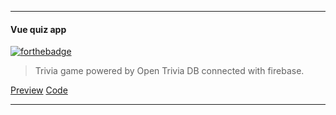 
<!--
**MateuszKawka/MateuszKawka** is a ✨ _special_ ✨ repository because its `README.md` (this file) appears on your GitHub profile.

Here are some ideas to get you started:

- 🔭 I’m currently working on ...
- 🌱 I’m currently learning ...
- 👯 I’m looking to collaborate on ...
- 🤔 I’m looking for help with ...
- 💬 Ask me about ...
- 📫 How to reach me: ...
- 😄 Pronouns: ...
- ⚡ Fun fact: ...
-->

---

#### Vue quiz app 

[![forthebadge](https://forthebadge.com/images/badges/made-with-vue.svg)](https://forthebadge.com)

> Trivia game powered by Open Trivia DB connected with firebase.
  
[Preview](https://mateuszkawka.github.io/vue-quiz) [Code](https://github.com/MateuszKawka/vue-quiz)

---
